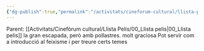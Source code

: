 ```yaml
---
{"dg-publish":true,"permalink":"/activitats/cineforum-cultural/llista-pelis/003-chicken-run/"}
---
```


Parent: [[Activitats/Cinefòrum cultural/Llista Pelis/00_Llista pelis\|00_Llista pelis]]
    la gran escapada, però amb pollastres. molt graciosa
    Pot servir com a introducció al feixisme i per treure certs temes